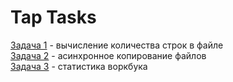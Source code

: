 # Tap Tasks

[Задача 1](Task1/Form1.cs) - вычисление количества строк в файле  
[Задача 2](Task2/Form1.cs) - асинхронное копирование файлов  
[Задача 3](Task3/Form1.cs) - статистика воркбука  
